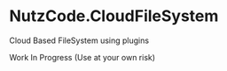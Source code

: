 # NutzCode.CloudFileSystem
Cloud Based FileSystem using plugins

Work In Progress (Use at your own risk)

